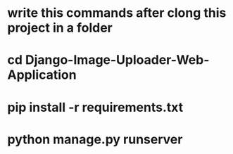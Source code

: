 #  write this commands after clong this project in a folder 
# cd Django-Image-Uploader-Web-Application
# pip install -r requirements.txt
# python manage.py runserver 
